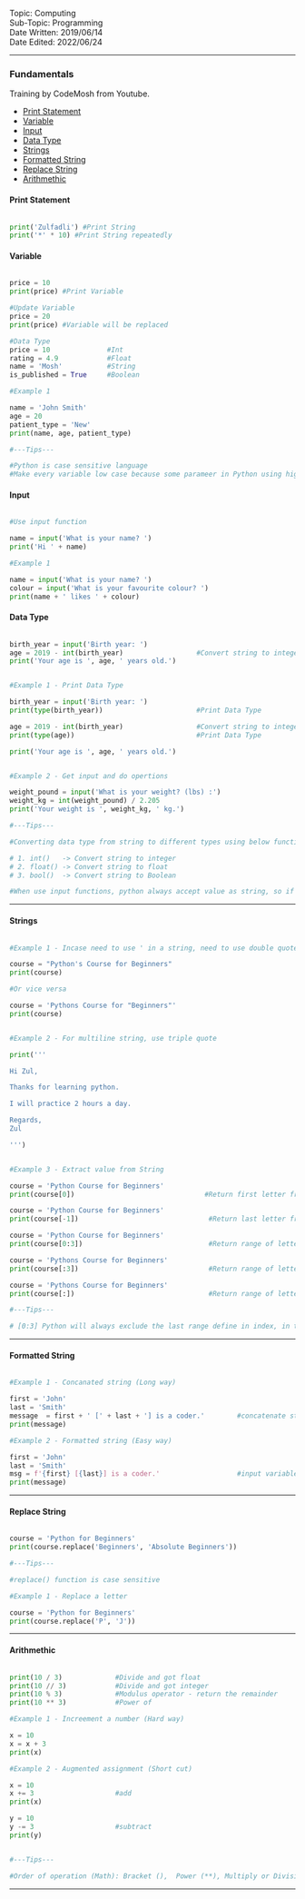 Topic: Computing<br>
Sub-Topic: Programming<br>
Date Written: 2019/06/14<br>
Date Edited: 2022/06/24<br>

---

### Fundamentals

Training by CodeMosh from Youtube.

- [Print Statement](/com_program/py_fundamentals.md?id=Print-Statement)<br>
- [Variable](/com_program/py_fundamentals.md?id=Variable)<br>
- [Input](/com_program/py_fundamentals.md?id=Input)<br>
- [Data Type](/com_program/py_fundamentals.md?id=Data-Type)<br>
- [Strings](/com_program/py_fundamentals.md?id=Strings)<br>
- [Formatted String](/com_program/py_fundamentals.md?id=Formatted-String)<br>
- [Replace String](/com_program/py_fundamentals.md?id=Replace-String)<br>
- [Arithmethic](/com_program/py_fundamentals.md?id=Arithmethic)<br>

#### Print Statement

```python

print('Zulfadli') #Print String
print('*' * 10) #Print String repeatedly

```

#### Variable

```python

price = 10
print(price) #Print Variable

#Update Variable
price = 20
print(price) #Variable will be replaced

#Data Type
price = 10              #Int
rating = 4.9            #Float
name = 'Mosh'           #String
is_published = True     #Boolean

#Example 1

name = 'John Smith'
age = 20
patient_type = 'New'
print(name, age, patient_type)

#---Tips---

#Python is case sensitive language
#Make every variable low case because some parameer in Python using higher case (Boolean)

```

#### Input

```python

#Use input function

name = input('What is your name? ')
print('Hi ' + name)

#Example 1

name = input('What is your name? ')
colour = input('What is your favourite colour? ')
print(name + ' likes ' + colour)

```

#### Data Type

```python

birth_year = input('Birth year: ')
age = 2019 - int(birth_year)                  #Convert string to integer
print('Your age is ', age, ' years old.')


#Example 1 - Print Data Type

birth_year = input('Birth year: ')
print(type(birth_year))                       #Print Data Type

age = 2019 - int(birth_year)                  #Convert string to integer
print(type(age))                              #Print Data Type

print('Your age is ', age, ' years old.')


#Example 2 - Get input and do opertions

weight_pound = input('What is your weight? (lbs) :')
weight_kg = int(weight_pound) / 2.205
print('Your weight is ', weight_kg, ' kg.')

#---Tips---

#Converting data type from string to different types using below functions

# 1. int()   -> Convert string to integer
# 2. float() -> Convert string to float
# 3. bool()  -> Convert string to Boolean

#When use input functions, python always accept value as string, so if want to perform operation, always convert to int of float.

```

---

#### Strings

```python

#Example 1 - Incase need to use ' in a string, need to use double quote

course = "Python's Course for Beginners"
print(course)

#Or vice versa

course = 'Pythons Course for "Beginners"'
print(course)


#Example 2 - For multiline string, use triple quote

print('''

Hi Zul,

Thanks for learning python.

I will practice 2 hours a day.

Regards,
Zul

''')


#Example 3 - Extract value from String

course = 'Python Course for Beginners'
print(course[0])                                #Return first letter from the strings

course = 'Python Course for Beginners'
print(course[-1])                                #Return last letter from the strings

course = 'Python Course for Beginners'
print(course[0:3])                               #Return range of letter from the strings

course = 'Pythons Course for Beginners'
print(course[:3])                                #Return range of letter from the strings, assume index [0] is the beginning

course = 'Pythons Course for Beginners'
print(course[:])                                 #Return range of letter from the strings, assume index [0] is the beginning and index [-1] as end

#---Tips---

# [0:3] Python will always exclude the last range define in index, in this case python will only return index [0], [1], [2]. [3] will not be returned.


```

---

#### Formatted String

```python

#Example 1 - Concanated string (Long way)

first = 'John'
last = 'Smith'
message  = first + ' [' + last + '] is a coder.'        #concatenate string + variable
print(message)

#Example 2 - Formatted string (Easy way)

first = 'John'
last = 'Smith'
msg = f'{first} [{last}] is a coder.'                   #input variable intu formatted strings
print(message)

```

---

#### Replace String

```python

course = 'Python for Beginners'
print(course.replace('Beginners', 'Absolute Beginners'))

#---Tips---

#replace() function is case sensitive

#Example 1 - Replace a letter

course = 'Python for Beginners'
print(course.replace('P', 'J'))

```

---

#### Arithmethic

```python

print(10 / 3)             #Divide and got float
print(10 // 3)            #Divide and got integer
print(10 % 3)             #Modulus operator - return the remainder
print(10 ** 3)            #Power of

#Example 1 - Increement a number (Hard way)

x = 10
x = x + 3
print(x)

#Example 2 - Augmented assignment (Short cut)

x = 10
x += 3                    #add
print(x)

y = 10
y -= 3                    #subtract
print(y)


#---Tips---

#Order of operation (Math): Bracket (),  Power (**), Multiply or Division (* or /), Add or Subtract (+ or -)

```

---